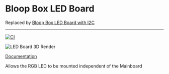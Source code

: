 # Bloop Box LED Board

Replaced by [Bloop Box LED Board with I2C](https://github.com/bloop-box/bloop-box-led-board-i2c)

---

[![CI](https://github.com/bloop-box/bloop-box-led-board/actions/workflows/ci.yml/badge.svg)](https://github.com/bloop-box/bloop-box-led-board/actions/workflows/ci.yml)

![LED Board 3D Render](https://bloop-box.github.io/bloop-box-led-board/3D/BloopBox%20LED-Board-3D_top.png)

[Documentation](https://bloop-box.github.io/bloop-box-led-board)

Allows the RGB LED to be mounted independent of the Mainboard
